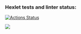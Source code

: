 ### Hexlet tests and linter status:
[![Actions Status](https://github.com/migildar/frontend-project-lvl1/workflows/hexlet-check/badge.svg)](https://github.com/migildar/frontend-project-lvl1/actions)

<a href="https://codeclimate.com/github/codeclimate/codeclimate/maintainability"><img src="https://api.codeclimate.com/v1/badges/a99a88d28ad37a79dbf6/maintainability" /></a>
